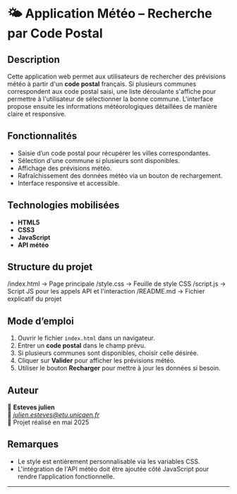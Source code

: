 # 🌤️ Application Météo – Recherche par Code Postal

## Description

Cette application web permet aux utilisateurs de rechercher des prévisions météo à partir d'un **code postal** français. Si plusieurs communes correspondent aux code postal saisi, une liste déroulante s'affiche pour permettre à l'utilisateur de sélectionner la bonne commune. L'interface propose ensuite les informations météorologiques détaillées de manière claire et responsive.

## Fonctionnalités

- Saisie d’un code postal pour récupérer les villes correspondantes.
- Sélection d'une commune si plusieurs sont disponibles.
- Affichage des prévisions météo.
- Rafraîchissement des données météo via un bouton de rechargement.
- Interface responsive et accessible.

## Technologies mobilisées

- **HTML5** 
- **CSS3**
- **JavaScript** 
- **API météo** 

## Structure du projet

/index.html → Page principale
/style.css → Feuille de style CSS
/script.js → Script JS pour les appels API et l'interaction
/README.md → Fichier explicatif du projet


## Mode d’emploi

1. Ouvrir le fichier `index.html` dans un navigateur.
2. Entrer un **code postal** dans le champ prévu.
3. Si plusieurs communes sont disponibles, choisir celle désirée.
4. Cliquer sur **Valider** pour afficher les prévisions météo.
5. Utiliser le bouton **Recharger** pour mettre à jour les données si besoin.

## Auteur

👤 **Esteves julien**  
📧 *julien.esteves@etu.unicaen.fr*  
📅 Projet réalisé en mai 2025  

## Remarques

- Le style est entièrement personnalisable via les variables CSS.
- L'intégration de l'API météo doit être ajoutée côté JavaScript pour rendre l’application fonctionnelle.

---

